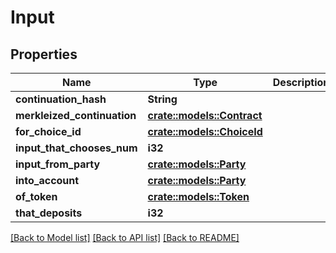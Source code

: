 # Input

## Properties

Name | Type | Description | Notes
------------ | ------------- | ------------- | -------------
**continuation_hash** | **String** |  | 
**merkleized_continuation** | [**crate::models::Contract**](Contract.md) |  | 
**for_choice_id** | [**crate::models::ChoiceId**](ChoiceId.md) |  | 
**input_that_chooses_num** | **i32** |  | 
**input_from_party** | [**crate::models::Party**](Party.md) |  | 
**into_account** | [**crate::models::Party**](Party.md) |  | 
**of_token** | [**crate::models::Token**](Token.md) |  | 
**that_deposits** | **i32** |  | 

[[Back to Model list]](../README.md#documentation-for-models) [[Back to API list]](../README.md#documentation-for-api-endpoints) [[Back to README]](../README.md)


